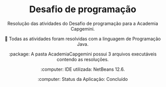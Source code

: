 <h1 align="center">Desafio de programação </h1>

<p align="center"> Resolução das atividades do Desafio de programação para a Academia Capgemini.</p>
<p align="center">🚀 Todas as atividades foram resolvidas com a linguagem de Programação Java.</p>
<p align="center">:package: A pasta AcademiaCapgemini possui 3 arquivos executáveis contendo as resoluções.</p>
<p align="center">:computer: IDE utilizada: NetBeans 12.6.</p>
<p align="center">:computer: Status da Aplicação: Concluído</p>
